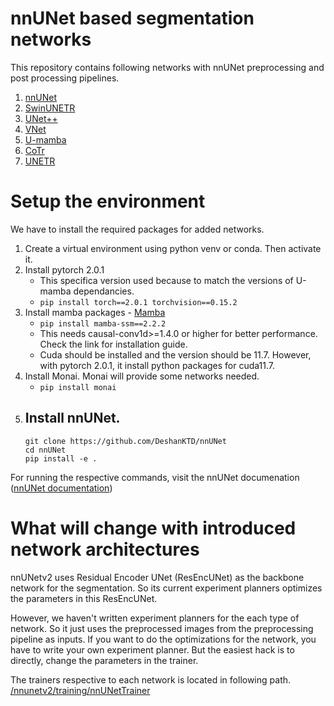 # nnUNet based segmentation networks

This repository contains following networks with nnUNet preprocessing and post processing pipelines. 

1. [nnUNet](https://github.com/MIC-DKFZ/nnUNet)
2. [SwinUNETR](https://docs.monai.io/en/1.3.0/_modules/monai/networks/nets/swin_unetr.html)
3. [UNet++](https://docs.monai.io/en/stable/networks.html#basicunetplusplus)
4. [VNet](https://docs.monai.io/en/stable/networks.html#vnet)
5. [U-mamba](https://github.com/bowang-lab/U-Mamba)
6. [CoTr](https://github.com/YtongXie/CoTr/tree/main)
7. [UNETR](https://docs.monai.io/en/0.7.0/_modules/monai/networks/nets/unetr.html)

# Setup the environment

We have to install the required packages for added networks.

1. Create a virtual environment using python venv or conda. Then activate it.
2. Install pytorch 2.0.1 
    - This specifica version used because to match the versions of U-mamba dependancies.
    - ```pip install torch==2.0.1 torchvision==0.15.2```
3. Install mamba packages - [Mamba](https://pypi.org/project/mamba-ssm/)
    - ```pip install mamba-ssm==2.2.2```
    - This needs causal-conv1d>=1.4.0 or higher for better performance. Check the link for installation guide.
    - Cuda should be installed and the version should be 11.7. However, with pytorch 2.0.1, it install python packages for cuda11.7.
4. Install Monai. Monai will provide some networks needed.
    - ```pip install monai```
5. Install nnUNet.
    -     
    ```
    git clone https://github.com/DeshanKTD/nnUNet
    cd nnUNet
    pip install -e .
    ```


For running the respective commands, visit the nnUNet documenation ([nnUNet documentation](https://github.com/MIC-DKFZ/nnUNet))


# What will change with introduced network architectures
nnUNetv2 uses Residual Encoder UNet (ResEncUNet) as the backbone network for the segmentation. So its current experiment planners optimizes the parameters in this ResEncUNet. 

However, we haven't written experiment planners for the each type of network. So it just uses the preprocessed images from the preprocessing pipeline as inputs. If you want to do the optimizations for the network, you have to write your own experiment planner. But the easiest hack is to directly, change the parameters in the trainer. 

The trainers respective to each network is located in following path.
[/nnunetv2/training/nnUNetTrainer](/nnunetv2/training/nnUNetTrainer)
